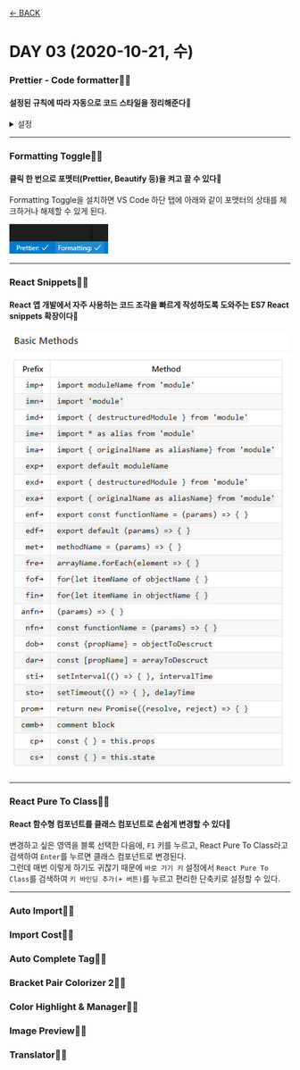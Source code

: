 [← BACK](./README.md)

# DAY 03 (2020-10-21, 수)

### Prettier - Code formatter🤸‍♀️

#### 설정된 규칙에 따라 자동으로 코드 스타일을 정리해준다🔧

<details start>
<summary>설정</summary>

1. **Settings**패널(Windows에서는 `ctrl` + `,`)을 열어 'format javascript' 검색 후 사용하지 않도록 설정(체크 해제)

2. 'format on save' 검색 후 사용하도록 설정(체크)

3. 'prettier' 검색 후 사용할 Prettier 규칙을 설정(체크 또는 해제)

![Prettier - Code formatter 설정](./assets/week01_wed01.gif "Prettier - Code formatter 설정")

[Prettier Playground](https://prettier.io/playground/) 서비스로 실시간 규칙 적용 확인 가능👇

![Prettier Playground](./assets/week01_wed02.png "Prettier Playground")

</details>

---

### Formatting Toggle🤸‍♀️

#### 클릭 한 번으로 포멧터(Prettier, Beautify 등)을 켜고 끌 수 있다🔧

Formatting Toggle을 설치하면 VS Code 하단 탭에 아래와 같이 포맷터의 상태를 체크하거나 해제할 수 있게 된다.

![Formatting Toggle](./assets/week01_wed03.png "Formatting Toggle")

---

### React Snippets🤸‍♀️

#### React 앱 개발에서 자주 사용하는 코드 조각을 빠르게 작성하도록 도와주는 ES7 React snippets 확장이다🔧

![Basic Methods](./assets/week01_wed04.png "Basic Methods")

---

### React Pure To Class🤸‍♀️

#### React 함수형 컴포넌트를 클래스 컴포넌트로 손쉽게 변경할 수 있다🔧

변경하고 싶은 영역을 블록 선택한 다음에, `F1` 키를 누르고, React Pure To Class라고 검색하여 `Enter`를 누르면 클래스 컴포넌트로 변경된다.  
그런데 매번 이렇게 하기도 귀찮기 때문에 `바로 가기 키` 설정에서 `React Pure To Class`를 검색하여 `키 바인딩 추가(+ 버튼)`를 누르고 편리한 단축키로 설정할 수 있다.

---

### Auto Import🤸‍♀️

####

### Import Cost🤸‍♀️

### Auto Complete Tag🤸‍♀️

### Bracket Pair Colorizer 2🤸‍♀️

### Color Highlight & Manager🤸‍♀️

### Image Preview🤸‍♀️

### Translator🤸‍♀️
